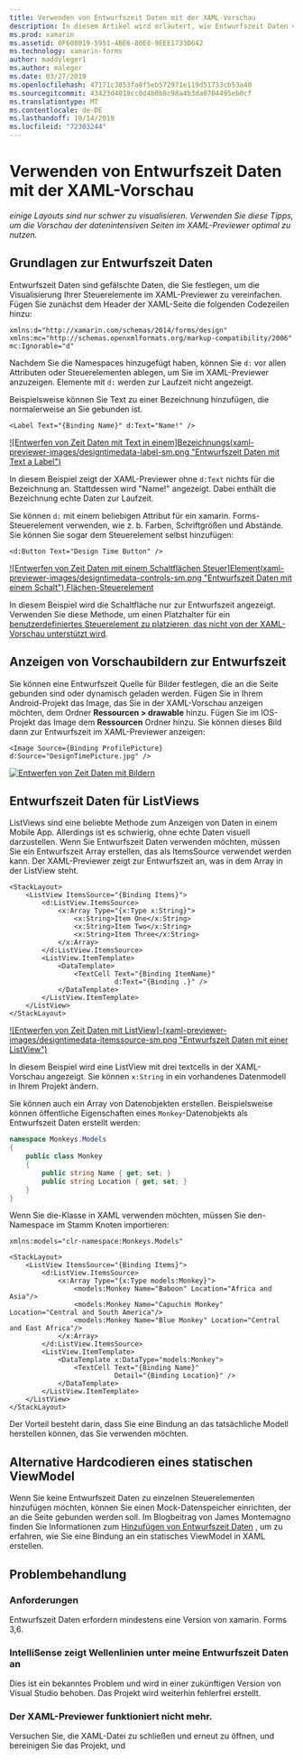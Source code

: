 ```yaml
---
title: Verwenden von Entwurfszeit Daten mit der XAML-Vorschau
description: In diesem Artikel wird erläutert, wie Entwurfszeit Daten verwendet werden, um datenintensive Layouts in der XAML-Vorschau anzuzeigen, ohne Ihre APP ausführen zu müssen.
ms.prod: xamarin
ms.assetid: 0F608019-5951-4BE6-80E0-9EEE1733D642
ms.technology: xamarin-forms
author: maddyleger1
ms.author: maleger
ms.date: 03/27/2019
ms.openlocfilehash: 47171c3853fa8f5eb572971e119d51733cb53a40
ms.sourcegitcommit: 43423d4018cc0d4b0b8c98a4b3da0704495eb0cf
ms.translationtype: MT
ms.contentlocale: de-DE
ms.lasthandoff: 10/14/2019
ms.locfileid: "72303244"
---
```

# <a name="use-design-time-data-with-the-xaml-previewer"></a>Verwenden von Entwurfszeit Daten mit der XAML-Vorschau

_einige Layouts sind nur schwer zu visualisieren. Verwenden Sie diese Tipps, um die Vorschau der datenintensiven Seiten im XAML-Previewer optimal zu nutzen._

## <a name="design-time-data-basics"></a>Grundlagen zur Entwurfszeit Daten

Entwurfszeit Daten sind gefälschte Daten, die Sie festlegen, um die Visualisierung Ihrer Steuerelemente im XAML-Previewer zu vereinfachen. Fügen Sie zunächst dem Header der XAML-Seite die folgenden Codezeilen hinzu:

```xaml
xmlns:d="http://xamarin.com/schemas/2014/forms/design"
xmlns:mc="http://schemas.openxmlformats.org/markup-compatibility/2006"
mc:Ignorable="d"
```

Nachdem Sie die Namespaces hinzugefügt haben, können Sie `d:` vor allen Attributen oder Steuerelementen ablegen, um Sie im XAML-Previewer anzuzeigen. Elemente mit `d:` werden zur Laufzeit nicht angezeigt.

Beispielsweise können Sie Text zu einer Bezeichnung hinzufügen, die normalerweise an Sie gebunden ist.

```xaml
<Label Text="{Binding Name}" d:Text="Name!" />
```

[![Entwerfen von Zeit Daten mit Text in einem]Bezeichnungs(xaml-previewer-images/designtimedata-label-sm.png "Entwurfszeit Daten mit Text a Label")](xaml-previewer-images/designtimedata-label-lg.png#lightbox)

In diesem Beispiel zeigt der XAML-Previewer ohne `d:Text` nichts für die Bezeichnung an. Stattdessen wird "Name!" angezeigt. Dabei enthält die Bezeichnung echte Daten zur Laufzeit.

Sie können `d:` mit einem beliebigen Attribut für ein xamarin. Forms-Steuerelement verwenden, wie z. b. Farben, Schriftgrößen und Abstände. Sie können Sie sogar dem Steuerelement selbst hinzufügen:

```xaml
<d:Button Text="Design Time Button" />
```

[![Entwerfen von Zeit Daten mit einem Schaltflächen Steuer]Element(xaml-previewer-images/designtimedata-controls-sm.png "Entwurfszeit Daten mit einem Schalt") Flächen-Steuerelement](xaml-previewer-images/designtimedata-controls-lg.png#lightbox)

In diesem Beispiel wird die Schaltfläche nur zur Entwurfszeit angezeigt. Verwenden Sie diese Methode, um einen Platzhalter für ein [benutzerdefiniertes Steuerelement zu platzieren, das nicht von der XAML-Vorschau unterstützt wird](render-custom-controls.md).

## <a name="preview-images-at-design-time"></a>Anzeigen von Vorschaubildern zur Entwurfszeit

Sie können eine Entwurfszeit Quelle für Bilder festlegen, die an die Seite gebunden sind oder dynamisch geladen werden. Fügen Sie in Ihrem Android-Projekt das Image, das Sie in der XAML-Vorschau anzeigen möchten, dem Ordner **Ressourcen > drawable** hinzu. Fügen Sie im IOS-Projekt das Image dem **Ressourcen** Ordner hinzu. Sie können dieses Bild dann zur Entwurfszeit im XAML-Previewer anzeigen:

```xaml
<Image Source={Binding ProfilePicture} d:Source="DesignTimePicture.jpg" />
```

[![Entwerfen von Zeit Daten mit Bildern](xaml-previewer-images/designtimedata-image-sm.png "Entwurfszeit Daten mit iamges")](xaml-previewer-images/designtimedata-image-lg.png#lightbox)

## <a name="design-time-data-for-listviews"></a>Entwurfszeit Daten für ListViews

ListViews sind eine beliebte Methode zum Anzeigen von Daten in einem Mobile App. Allerdings ist es schwierig, ohne echte Daten visuell darzustellen. Wenn Sie Entwurfszeit Daten verwenden möchten, müssen Sie ein Entwurfszeit Array erstellen, das als ItemsSource verwendet werden kann. Der XAML-Previewer zeigt zur Entwurfszeit an, was in dem Array in der ListView steht.

```xaml
<StackLayout>
    <ListView ItemsSource="{Binding Items}">
        <d:ListView.ItemsSource>
            <x:Array Type="{x:Type x:String}">
                <x:String>Item One</x:String>
                <x:String>Item Two</x:String>
                <x:String>Item Three</x:String>
            </x:Array>
        </d:ListView.ItemsSource>
        <ListView.ItemTemplate>
            <DataTemplate>
                <TextCell Text="{Binding ItemName}"
                          d:Text="{Binding .}" />
            </DataTemplate>
        </ListView.ItemTemplate>
    </ListView>
</StackLayout>
```

[![Entwerfen von Zeit Daten mit ListView]-(xaml-previewer-images/designtimedata-itemssource-sm.png "Entwurfszeit Daten mit einer ListView")](xaml-previewer-images/designtimedata-itemssource-lg.png#lightbox)

In diesem Beispiel wird eine ListView mit drei textcells in der XAML-Vorschau angezeigt. Sie können `x:String` in ein vorhandenes Datenmodell in Ihrem Projekt ändern.

Sie können auch ein Array von Datenobjekten erstellen. Beispielsweise können öffentliche Eigenschaften eines `Monkey`-Datenobjekts als Entwurfszeit Daten erstellt werden:

```csharp
namespace Monkeys.Models
{
    public class Monkey
    {
        public string Name { get; set; }
        public string Location { get; set; }
    }
}
```

Wenn Sie die-Klasse in XAML verwenden möchten, müssen Sie den-Namespace im Stamm Knoten importieren:

```xaml
xmlns:models="clr-namespace:Monkeys.Models"
```

```xaml
<StackLayout>
    <ListView ItemsSource="{Binding Items}">
        <d:ListView.ItemsSource>
            <x:Array Type="{x:Type models:Monkey}">
                <models:Monkey Name="Baboon" Location="Africa and Asia"/>
                <models:Monkey Name="Capuchin Monkey" Location="Central and South America"/>
                <models:Monkey Name="Blue Monkey" Location="Central and East Africa"/>
            </x:Array>
        </d:ListView.ItemsSource>
        <ListView.ItemTemplate>
            <DataTemplate x:DataType="models:Monkey">
                <TextCell Text="{Binding Name}"
                          Detail="{Binding Location}" />
            </DataTemplate>
        </ListView.ItemTemplate>
    </ListView>
</StackLayout>
```

Der Vorteil besteht darin, dass Sie eine Bindung an das tatsächliche Modell herstellen können, das Sie verwenden möchten.

## <a name="alternative-hardcode-a-static-viewmodel"></a>Alternative Hardcodieren eines statischen ViewModel

Wenn Sie keine Entwurfszeit Daten zu einzelnen Steuerelementen hinzufügen möchten, können Sie einen Mock-Datenspeicher einrichten, der an die Seite gebunden werden soll. Im Blogbeitrag von James Montemagno finden Sie Informationen zum [Hinzufügen von Entwurfszeit Daten](https://montemagno.com/xamarin-forms-design-time-data-tips-best-practices/) , um zu erfahren, wie Sie eine Bindung an ein statisches ViewModel in XAML erstellen.

## <a name="troubleshooting"></a>Problembehandlung

### <a name="requirements"></a>Anforderungen

Entwurfszeit Daten erfordern mindestens eine Version von xamarin. Forms 3,6.

### <a name="intellisense-shows-squiggly-lines-under-my-design-time-data"></a>IntelliSense zeigt Wellenlinien unter meine Entwurfszeit Daten an

Dies ist ein bekanntes Problem und wird in einer zukünftigen Version von Visual Studio behoben. Das Projekt wird weiterhin fehlerfrei erstellt.

### <a name="the-xaml-previewer-stopped-working"></a>Der XAML-Previewer funktioniert nicht mehr.

Versuchen Sie, die XAML-Datei zu schließen und erneut zu öffnen, und bereinigen Sie das Projekt, und
